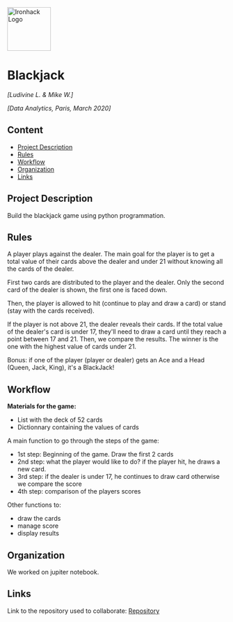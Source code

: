 <img src="https://bit.ly/2VnXWr2" alt="Ironhack Logo" width="100"/>

# Blackjack
*[Ludivine L. & Mike W.]*

*[Data Analytics, Paris, March 2020]*

## Content
- [Project Description](#project-description)
- [Rules](#rules)
- [Workflow](#workflow)
- [Organization](#organization)
- [Links](#links)

## Project Description
Build the blackjack game using python programmation.

## Rules

A player plays against the dealer. The main goal for the player is to get a total value of their cards above the dealer and under 21 without knowing all the cards of the dealer.

First two cards are distributed to the player and the dealer. Only the second card of the dealer is shown, the first one is faced down.

Then, the player is allowed to hit (continue to play and draw a card) or stand (stay with the cards received).

If the player is not above 21, the dealer reveals their cards. If the total value of the dealer's card is under 17, they'll need to draw a card until they reach a point between 17 and 21. Then, we compare the results. The winner is the one with the highest value of cards under 21.

Bonus: if one of the player (player or dealer) gets an Ace and a Head (Queen, Jack, King), it's a BlackJack!

## Workflow

**Materials for the game:**
* List with the deck of 52 cards
* Dictionnary containing the values of cards

A main function to go through the steps of the game:
* 1st step: Beginning of the game. Draw the first 2 cards
* 2nd step: what the player would like to do? if the player hit, he draws a new card.
* 3rd step: if the dealer is under 17, he continues to draw card otherwise we compare the score
* 4th step: comparison of the players scores

Other functions to:
* draw the cards
* manage score
* display results

## Organization
We worked on jupiter notebook.

## Links
Link to the repository used to collaborate: [Repository](https://github.com/LudivineLacour/blackjack) 
